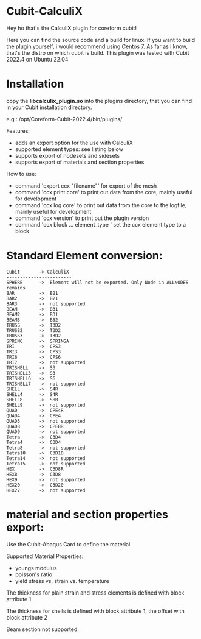 # Cubit-CalculiX
Hey ho that´s the CalculiX plugin for coreform cubit!

Here you can find the source code and a build for linux.
If you want to build the plugin yourself, i would recommend using Centos 7.
As far as i know, that's the distro on which cubit is build.
This plugin was tested with Cubit 2022.4 on Ubuntu 22.04

# Installation
copy the **libcalculix_plugin.so** into the plugins directory, that you can find in your Cubit installation directory.

e.g.: /opt/Coreform-Cubit-2022.4/bin/plugins/

Features:
- adds an export option for the use with CalculiX
- supported element types: see listing below 
- supports export of nodesets and sidesets
- supports export of materials and section properties

How to use:
- command 'export ccx "filename"' for export of the mesh
- command 'ccx print core' to print out data from the core, mainly useful for development
- command 'ccx log core' to print out data from the core to the logfile, mainly useful for development
- command 'ccx version' to print out the plugin version
- command 'ccx block <block id>... element_type <ccx element type>' set the ccx element type to a block

# Standard Element conversion:
```
Cubit       -> CalculiX
------------------------
SPHERE      ->  Element will not be exported. Only Node in ALLNODES remains
BAR         ->  B21
BAR2        ->  B21
BAR3        ->  not supported
BEAM        ->  B31
BEAM2       ->  B31
BEAM3       ->  B32
TRUSS       ->  T3D2
TRUSS2      ->  T3D2
TRUSS3      ->  T3D2
SPRING      ->  SPRINGA
TRI         ->  CPS3
TRI3        ->  CPS3
TRI6        ->  CPS6
TRI7        ->  not supported
TRISHELL    ->  S3
TRISHELL3   ->  S3
TRISHELL6   ->  S6
TRISHELL7   ->  not supported
SHELL       ->  S4R
SHELL4      ->  S4R
SHELL8      ->  S8R
SHELL9      ->  not supported
QUAD        ->  CPE4R
QUAD4       ->  CPE4
QUAD5       ->  not supported
QUAD8       ->  CPE8R
QUAD9       ->  not supported
Tetra       ->  C3D4
Tetra4      ->  C3D4
Tetra8      ->  not supported
Tetra10     ->  C3D10
Tetra14     ->  not supported
Tetra15     ->  not supported
HEX         ->  C3D8R
HEX8        ->  C3D8
HEX9        ->  not supported
HEX20       ->  C3D20
HEX27       ->  not supported
```

# material and section properties export:
Use the Cubit-Abaqus Card to define the material.

Supported Material Properties:
 - youngs modulus
 - poisson's ratio
 - yield stress vs. strain vs. temperature

The thickness for plain strain and stress elements is defined with block attribute 1

The thickness for shells is defined with block attribute 1, the offset with block attribute 2

Beam section not supported.
